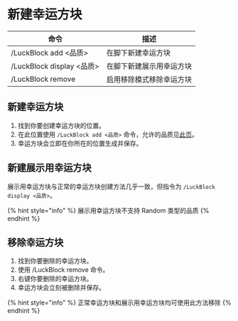 # 新建幸运方块

| 命令                      | 描述           |
| ----------------------- | ------------ |
| /LuckBlock add <品质>     | 在脚下新建幸运方块    |
| /LuckBlock display <品质> | 在脚下新建展示用幸运方块 |
| /LuckBlock remove       | 启用移除模式移除幸运方块 |

## 新建幸运方块

1. 找到你要创建幸运方块的位置。
2. 在此位置使用 `/LuckBlock add <品质>` 命令，允许的品质见[此页](../gong-neng/xing-yun-fang-kuai-pin-zhi.md)。
3. 幸运方块会立即在你所在的位置生成并保存。

## 新建展示用幸运方块

展示用幸运方块与正常的幸运方块创建方法几乎一致，但指令为 `/LuckBlock display <品质>`。

{% hint style="info" %}
展示用幸运方块不支持 Random 类型的品质
{% endhint %}

## 移除幸运方块

1. 找到你要删除的幸运方块。
2. 使用 /LuckBlock remove 命令。
3. 右键你要删除的幸运方块。
4. 幸运方块会立刻被删除并保存。

{% hint style="info" %}
正常幸运方块和展示用幸运方块均可使用此方法移除
{% endhint %}
